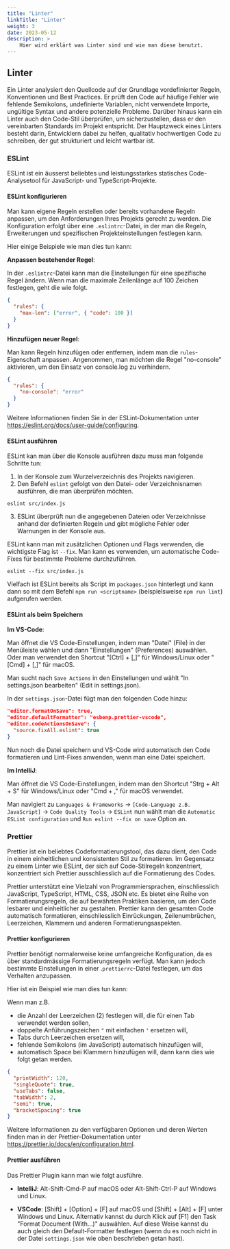 ```yaml
---
title: "Linter"
linkTitle: "Linter"
weight: 3
date: 2023-05-12
description: >
    Hier wird erklärt was Linter sind und wie man diese benutzt.
---
```


## Linter
Ein Linter analysiert den Quellcode auf der Grundlage vordefinierter Regeln, Konventionen und Best Practices. Er prüft den Code auf häufige Fehler wie fehlende Semikolons, undefinierte Variablen, nicht verwendete Importe, ungültige Syntax und andere potenzielle Probleme. Darüber hinaus kann ein Linter auch den Code-Stil überprüfen, um sicherzustellen, dass er den vereinbarten Standards im Projekt entspricht.
Der Hauptzweck eines Linters besteht darin, Entwicklern dabei zu helfen, qualitativ hochwertigen Code zu schreiben, der gut strukturiert und leicht wartbar ist.

### ESLint
ESLint ist ein äusserst beliebtes und leistungsstarkes statisches Code-Analysetool für JavaScript- und TypeScript-Projekte.

#### ESLint konfigurieren
Man kann eigene Regeln erstellen oder bereits vorhandene Regeln anpassen, um den Anforderungen Ihres Projekts gerecht zu werden.
Die Konfiguration erfolgt über eine `.eslintrc`-Datei, in der man die Regeln, Erweiterungen und spezifischen Projekteinstellungen festlegen kann.

Hier einige Beispiele wie man dies tun kann:

**Anpassen bestehender Regel**:

In der `.eslintrc`-Datei kann man die Einstellungen für eine spezifische Regel ändern. Wenn man die maximale Zeilenlänge auf 100 Zeichen festlegen, geht die wie folgt.
```json
{
  "rules": {
    "max-len": ["error", { "code": 100 }]
  }
}
```

**Hinzufügen neuer Regel**:

Man kann Regeln hinzufügen oder entfernen, indem man die `rules`-Eigenschaft anpassen. Angenommen, man möchten die Regel "no-console" aktivieren, um den Einsatz von console.log zu verhindern.
```json
{
  "rules": {
    "no-console": "error"
  }
}
```

Weitere Informationen finden Sie in der ESLint-Dokumentation unter https://eslint.org/docs/user-guide/configuring.

#### ESLint ausführen
ESLint kan man über die Konsole ausführen dazu muss man folgende Schritte tun:

1. In der Konsole zum Wurzelverzeichnis des Projekts navigieren.
2. Den Befehl `eslint` gefolgt von den Datei- oder Verzeichnisnamen ausführen, die man überprüfen möchten.
```shell
eslint src/index.js
```
3. ESLint überprüft nun die angegebenen Dateien oder Verzeichnisse anhand der definierten Regeln und gibt mögliche Fehler oder Warnungen in der Konsole aus.

ESLint kann man mit zusätzlichen Optionen und Flags verwenden, die wichtigste Flag ist  `--fix`. Man kann es verwenden, um automatische Code-Fixes für bestimmte Probleme durchzuführen.
```shell
eslint --fix src/index.js
```

Vielfach ist ESLint bereits als Script im `packages.json` hinterlegt und kann dann so mit dem Befehl `npm run <scriptname>` (beispielsweise `npm run lint`) aufgerufen werden.

#### ESLint als beim Speichern
**Im VS-Code**:

Man öffnet die VS Code-Einstellungen, indem man "Datei" (File) in der Menüleiste wählen und dann "Einstellungen" (Preferences) auswählen. Oder man verwendet den Shortcut "[Ctrl] + [,]" für Windows/Linux oder "[Cmd] + [,]" für macOS.

Man sucht nach `Save Actions` in den Einstellungen und wählt "In settings.json bearbeiten" (Edit in settings.json).

In der `settings.json`-Datei fügt man den folgenden Code hinzu:
```json
"editor.formatOnSave": true,
"editor.defaultFormatter": "esbenp.prettier-vscode",
"editor.codeActionsOnSave": {
  "source.fixAll.eslint": true
}
```

Nun noch die Datei speichern und VS-Code wird automatisch den Code formatieren und Lint-Fixes anwenden, wenn man eine Datei speichert.


**Im IntelliJ**:

Man öffnet die VS Code-Einstellungen, indem man den Shortcut "Strg + Alt + S" für Windows/Linux oder "Cmd + ," für macOS verwendet.

Man navigiert zu `Languages & Frameworks` -> `[Code-Language z.B. JavaScript]` -> `Code Quality Tools` -> `ESLint` nun wählt man die `Automatic ESLint configuration` und `Run eslint --fix on save` Option an.

### Prettier
Prettier ist ein beliebtes Codeformatierungstool, das dazu dient, den Code in einem einheitlichen und konsistenten Stil zu formatieren. Im Gegensatz zu einem Linter wie ESLint, der sich auf Code-Stilregeln konzentriert, konzentriert sich Prettier ausschliesslich auf die Formatierung des Codes.

Prettier unterstützt eine Vielzahl von Programmiersprachen, einschliesslich JavaScript, TypeScript, HTML, CSS, JSON etc.
Es bietet eine Reihe von Formatierungsregeln, die auf bewährten Praktiken basieren, um den Code lesbarer und einheitlicher zu gestalten.
Prettier kann den gesamten Code automatisch formatieren, einschliesslich Einrückungen, Zeilenumbrüchen, Leerzeichen, Klammern und anderen Formatierungsaspekten.

#### Prettier konfigurieren
Prettier benötigt normalerweise keine umfangreiche Konfiguration, da es über standardmässige Formatierungsregeln verfügt. Man kann jedoch bestimmte Einstellungen in einer .`prettierrc`-Datei festlegen, um das Verhalten anzupassen.

Hier ist ein Beispiel wie man dies tun kann:

Wenn man z.B. 
* die Anzahl der Leerzeichen (2) festlegen will, die für einen Tab verwendet werden sollen,
* doppelte Anführungszeichen `"` mit einfachen `'` ersetzen will,
* Tabs durch Leerzeichen ersetzen will,
* fehlende Semikolons (im JavaScript) automatisch hinzufügen will,
* automatisch Space bei Klammern hinzufügen will,
dann kann dies wie folgt getan werden.
```json
{
  "printWidth": 120,
  "singleQuote": true,
  "useTabs": false,
  "tabWidth": 2,
  "semi": true,
  "bracketSpacing": true
}
```

Weitere Informationen zu den verfügbaren Optionen und deren Werten finden man in der Prettier-Dokumentation unter https://prettier.io/docs/en/configuration.html.

#### Prettier ausführen
Das Prettier Plugin kann man wie folgt ausführe.
* **IntelliJ**: Alt-Shift-Cmd-P auf macOS oder Alt-Shift-Ctrl-P auf Windows und Linux.

* **VSCode**: [Shift] + [Option] + [F] auf macOS und [Shift] + [Alt] + [F] unter Windows und Linux. Alternativ kannst du durch Klick auf [F1] den Task "Format Document (With...)" auswählen. Auf diese Weise kannst du auch gleich den Default-Formatter festlegen (wenn du es noch nicht in der Datei `settings.json` wie oben beschrieben getan hast).

